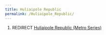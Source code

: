 ```yaml
---
title: Huliaipole Republic
permalink: /Huliaipole_Republic/
---
```


1.  REDIRECT [Huliaipole Republic (Metro
    Series)](Huliaipole_Republic_(Metro_Series).md "wikilink")